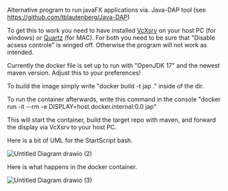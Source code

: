 Alternative program to run javaFX applications via. Java-DAP tool (see https://github.com/tblautenberg/Java-DAP)

To get this to work you need to have installed [VcXsrv](https://sourceforge.net/projects/vcxsrv/) on your host PC (for windows) or [Quartz](https://www.xquartz.org) (for MAC). For both you need to be sure that "Disable acsess controle" is winged off. Otherwise the program will not work as intended.

Currently the docker file is set up to run with "OpenJDK 17" and the newest maven version. Adjust this to your preferences!

To build the image simply write "docker build -t jap ." inside of the dir. 

To run the container afterwards, write this command in the console "docker run -it --rm -e DISPLAY=host.docker.internal:0.0 jap"

This will start the container, build the target repo with maven, and forward the display via VcXsrv to your host PC.

Here is a bit of UML for the StartScript bash.

![Untitled Diagram drawio (2)](https://github.com/tblautenberg/JavaFX-DAP/assets/109878505/d72ff459-9e4e-43c2-8cc1-13ea8e525bf2)


Here is what happens in the docker container.


![Untitled Diagram drawio (3)](https://github.com/tblautenberg/JavaFX-DAP/assets/109878505/2b3563e6-679a-447f-b6d2-2938ffcf2c2d)
